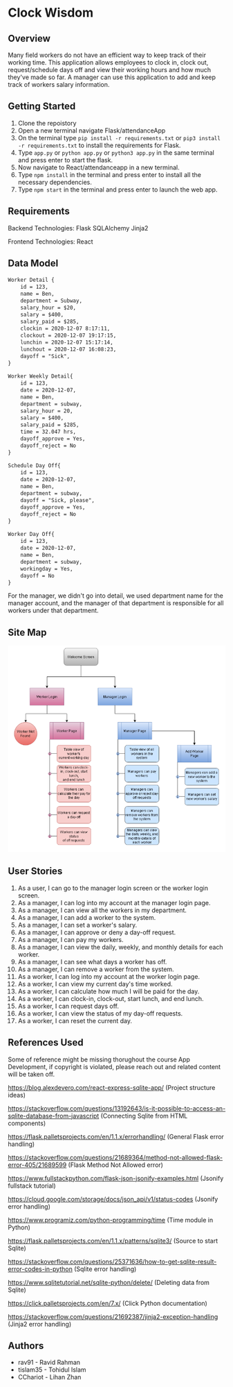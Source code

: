 # Clock Wisdom

## Overview

Many field workers do not have an efficient way to keep track of their working time. This application allows employees to clock in, clock out, request/schedule days off and view their working hours and how much they've made so far. A manager can use this application to add and keep track of workers salary information.

## Getting Started

1. Clone the repoistory
2. Open a new terminal navigate Flask/attendanceApp
3. On the terminal type ```pip install -r requirements.txt``` or ```pip3 install -r requirements.txt``` to install the requirements for Flask.
4. Type ```app.py``` or ```python app.py``` or ```python3 app.py``` in the same terminal and press enter to start the flask.
5. Now navigate to React/attendanceapp in a new terminal.
6. Type ```npm install``` in the terminal and press enter to install all the necessary dependencies.
7. Type ```npm start``` in the terminal and press enter to launch the web app.

## Requirements

Backend Technologies:
Flask
SQLAlchemy
Jinja2

Frontend Technologies:
React

## Data Model

```
Worker Detail {
    id = 123,
    name = Ben,
    department = Subway,
    salary_hour = $20,
    salary = $400,
    salary_paid = $285,
    clockin = 2020-12-07 8:17:11,
    clockout = 2020-12-07 19:17:15,
    lunchin = 2020-12-07 15:17:14,
    lunchout = 2020-12-07 16:08:23,
    dayoff = "Sick",
}
```

```
Worker Weekly Detail{
    id = 123,
    date = 2020-12-07,
    name = Ben,
    department = subway,
    salary_hour = 20,
    salary = $400,
    salary_paid = $285,
    time = 32.047 hrs,
    dayoff_approve = Yes,
    dayoff_reject = No
}
```

```
Schedule Day Off{
    id = 123,
    date = 2020-12-07,
    name = Ben,
    department = subway,
    dayoff = "Sick, please",
    dayoff_approve = Yes,
    dayoff_reject = No
}
```

```
Worker Day Off{
    id = 123,
    date = 2020-12-07,
    name = Ben,
    department = subway,
    workingday = Yes,
    dayoff = No
}
```

For the manager, we didn't go into detail, we used department name for the manager account, and the manager of that department is responsible for all workers under that department.

## Site Map

![](sitemap.PNG)

## User Stories

1. As a user, I can go to the manager login screen or the worker login screen.
2. As a manager, I can log into my account at the manager login page.
3. As a manager, I can view all the workers in my department.
4. As a manager, I can add a worker to the system.
5. As a manager, I can set a worker's salary.
6. As a manager, I can approve or deny a day-off request.
7. As a manager, I can pay my workers.
8. As a manager, I can view the daily, weekly, and monthly details for each worker.
9. As a manager, I can see what days a worker has off.
10. As a manager, I can remove a worker from the system.
11. As a worker, I can log into my account at the worker login page.
12. As a worker, I can view my current day's time worked.
13. As a worker, I can calculate how much I will be paid for the day.
14. As a worker, I can clock-in, clock-out, start lunch, and end lunch.
15. As a worker, I can request days off.
16. As a worker, I can view the status of my day-off requests.
17. As a worker, I can reset the current day.

## References Used

Some of reference might be missing thorughout the course App Development, if copyright is violated, please reach out and related content will be taken off.

https://blog.alexdevero.com/react-express-sqlite-app/ (Project structure ideas)

https://stackoverflow.com/questions/13192643/is-it-possible-to-access-an-sqlite-database-from-javascript (Connecting Sqlite from HTML components)

https://flask.palletsprojects.com/en/1.1.x/errorhandling/ (General Flask error handling)

https://stackoverflow.com/questions/21689364/method-not-allowed-flask-error-405/21689599 (Flask Method Not Allowed error)

https://www.fullstackpython.com/flask-json-jsonify-examples.html (Jsonify fullstack tutorial)

https://cloud.google.com/storage/docs/json_api/v1/status-codes (Jsonify error handling)

https://www.programiz.com/python-programming/time (Time module in Python)

https://flask.palletsprojects.com/en/1.1.x/patterns/sqlite3/ (Source to start Sqlite)

https://stackoverflow.com/questions/25371636/how-to-get-sqlite-result-error-codes-in-python (Sqlite error handling)

https://www.sqlitetutorial.net/sqlite-python/delete/ (Deleting data from Sqlite)

https://click.palletsprojects.com/en/7.x/ (Click Python documentation)

https://stackoverflow.com/questions/21692387/jinja2-exception-handling (Jinja2 error handling)

## Authors

- rav91 - Ravid Rahman
- tislam35 - Tohidul Islam
- CChariot - Lihan Zhan
